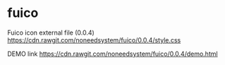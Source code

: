 # fuico

Fuico icon external file (0.0.4) https://cdn.rawgit.com/noneedsystem/fuico/0.0.4/style.css

DEMO link https://cdn.rawgit.com/noneedsystem/fuico/0.0.4/demo.html